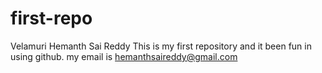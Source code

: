 # first-repo
Velamuri Hemanth Sai Reddy
This is my first repository and it been fun in using github.
my email is hemanthsaireddy@gmail.com